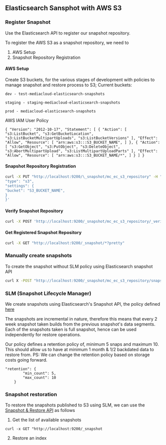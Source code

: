 ## Elasticsearch Sansphot with AWS S3

### Register Snapshot

Use the Elasticsearch API to register our snapshot repository.

To register the AWS S3 as a snapshot repository, we need to
  1. AWS Setup
  2. Snapshot Repository Registration

#### AWS Setup

Create S3 buckets, for the various stages of development with policies to manage snapshot and restore process to S3;
Current buckets:

   `dev - test-mediacloud-elasticsearch-snapshots`

   `staging - staging-mediacloud-elasticsearch-snapshots`

   `prod - mediacloud-elasticsearch-snapshots`

AWS IAM User Policy

`
{
    "Version": "2012-10-17",
    "Statement": [
        {
            "Action": [
                "s3:ListBucket",
                "s3:GetBucketLocation",
                "s3:ListBucketMultipartUploads",
                "s3:ListBucketVersions"
            ],
            "Effect": "Allow",
            "Resource": [
                "arn:aws:s3:::S3_BUCKET_NAME",
            ]
        },
        {
            "Action": [
                "s3:GetObject",
                "s3:PutObject",
                "s3:DeleteObject",
                "s3:AbortMultipartUpload",
                "s3:ListMultipartUploadParts"
            ],
            "Effect": "Allow",
            "Resource": [
                "arn:aws:s3:::S3_BUCKET_NAME/*",
            ]
        }
    ]
}
`

#### Snapshot Repository Registration

```sh
curl -X PUT "http://localhost:9200/\_snapshot/mc_ec_s3_repository" -H "Content-Type: application/json" -d '{
"type": "s3",
"settings": {
"bucket": "S3_BUCKET_NAME",
}
}'
```

#### Verify Snapshot Repository

``` sh
curl -X POST 'http://localhost:9200/_snapshot/mc_ec_s3_repository/_verify'

```

#### Get Registered Snapshot Repository

``` sh
curl -X GET "http://localhost:9200/_snapshot/*?pretty"

```

### Manually create snapshots

To create the snapshot without SLM policy using Elasticsearch snapshot API

```sh
curl X -POST "http://localhost:9200/_snapshot/mc_ec_s3_repository/snapshot_{now/d}?wait_for_completion=true"
```

### SLM (Snapshot Lifecycle Manager)

We create snapshots using Elasticsearch's Snapshot API, the policy defined [here](../../conf/elasticsearch/templates/create_slm_policy.json)

The snapshots are incremental in nature, therefore this means that every 2 week snapshot taken builds from the previous snapshot's data segments. Each of the snapshots taken is full snapshot, hence can be used independently for restore operations.

Our policy defines a retention policy of, minimum 5 snaps and maximum 10. This should allow us to have at minimum 1 month & 1/2 backdated data to restore from.
PS: We can change the retention policy based on storage costs going forward.

```
"retention": {
        "min_count": 5,
        "max_count": 10
    }

```

### Snapshot restoration

To restore the snapshots published to S3 using SLM, we can use the [Snapshot & Restore API](https://www.elastic.co/guide/en/elasticsearch/reference/current/snapshots-restore-snapshot.html) as follows

1. Get the list of available snapshots

```
curl -x GET "http://localhost:9200/_snapshot
```

2. Restore an index


